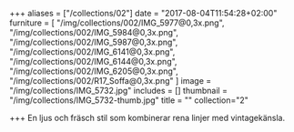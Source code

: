 +++
aliases = ["/collections/02"]
date = "2017-08-04T11:54:28+02:00"
furniture = [
  "/img/collections/002/IMG_5977@0,3x.png",
  "/img/collections/002/IMG_5984@0,3x.png",
  "/img/collections/002/IMG_5987@0,3x.png",
  "/img/collections/002/IMG_6141@0,3x.png",
  "/img/collections/002/IMG_6144@0,3x.png",
  "/img/collections/002/IMG_6205@0,3x.png",
  "/img/collections/002/R17_Soffa@0,3x.png"
]
image = "/img/collections/IMG_5732.jpg"
includes = []
thumbnail = "/img/collections/IMG_5732-thumb.jpg"
title = ""
collection="2"

+++
En ljus och fräsch stil som kombinerar rena linjer med vintagekänsla.
